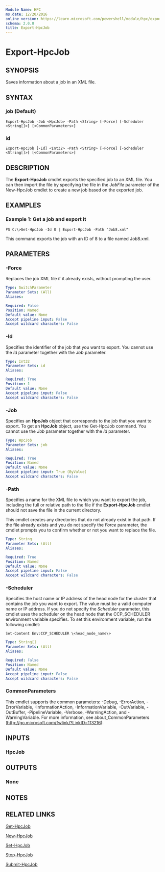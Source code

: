 ```yaml
---
Module Name: HPC
ms.date: 12/20/2016
online version: https://learn.microsoft.com/powershell/module/hpc/export-hpcjob?view=windowsserver2012r2-ps&wt.mc_id=ps-gethelp
schema: 2.0.0
title: Export-HpcJob
---
```


# Export-HpcJob

## SYNOPSIS
Saves information about a job in an XML file.

## SYNTAX

### job (Default)
```
Export-HpcJob -Job <HpcJob> -Path <String> [-Force] [-Scheduler <String[]>] [<CommonParameters>]
```

### id
```
Export-HpcJob [-Id] <Int32> -Path <String> [-Force] [-Scheduler <String[]>] [<CommonParameters>]
```

## DESCRIPTION
The **Export-HpcJob** cmdlet exports the specified job to an XML file.
You can then import the file by specifying the file in the *JobFile* parameter of the New-HpcJob cmdlet to create a new job based on the exported job.

## EXAMPLES

### Example 1: Get a job and export it
```
PS C:\>Get-HpcJob -Id 8 | Export-HpcJob -Path "Job8.xml"
```

This command exports the job with an ID of 8 to a file named Job8.xml.

## PARAMETERS

### -Force
Replaces the job XML file if it already exists, without prompting the user.

```yaml
Type: SwitchParameter
Parameter Sets: (All)
Aliases:

Required: False
Position: Named
Default value: None
Accept pipeline input: False
Accept wildcard characters: False
```

### -Id
Specifies the identifier of the job that you want to export.
You cannot use the *Id* parameter together with the *Job* parameter.

```yaml
Type: Int32
Parameter Sets: id
Aliases:

Required: True
Position: 1
Default value: None
Accept pipeline input: False
Accept wildcard characters: False
```

### -Job
Specifies an **HpcJob** object that corresponds to the job that you want to export.
To get an **HpcJob** object, use the Get-HpcJob command.
You cannot use the *Job* parameter together with the *Id* parameter.

```yaml
Type: HpcJob
Parameter Sets: job
Aliases:

Required: True
Position: Named
Default value: None
Accept pipeline input: True (ByValue)
Accept wildcard characters: False
```

### -Path
Specifies a name for the XML file to which you want to export the job, including the full or relative path to the file if the **Export-HpcJob** cmdlet should not save the file in the current directory.

This cmdlet creates any directories that do not already exist in that path.
If the file already exists and you do not specify the *Force* parameter, the cmdlet prompts you to confirm whether or not you want to replace the file.

```yaml
Type: String
Parameter Sets: (All)
Aliases:

Required: True
Position: Named
Default value: None
Accept pipeline input: False
Accept wildcard characters: False
```

### -Scheduler
Specifies the host name or IP address of the head node for the cluster that contains the job you want to export.
The value must be a valid computer name or IP address.
If you do not specify the *Scheduler* parameter, this cmdlet uses the scheduler on the head node that the CCP_SCHEDULER environment variable specifies.
To set this environment variable, run the following cmdlet:

`Set-Content Env:CCP_SCHEDULER \<head_node_name\>`

```yaml
Type: String[]
Parameter Sets: (All)
Aliases:

Required: False
Position: Named
Default value: None
Accept pipeline input: False
Accept wildcard characters: False
```

### CommonParameters
This cmdlet supports the common parameters: -Debug, -ErrorAction, -ErrorVariable, -InformationAction, -InformationVariable, -OutVariable, -OutBuffer, -PipelineVariable, -Verbose, -WarningAction, and -WarningVariable. For more information, see about_CommonParameters (http://go.microsoft.com/fwlink/?LinkID=113216).

## INPUTS

### HpcJob

## OUTPUTS

### None

## NOTES

## RELATED LINKS

[Get-HpcJob](./Get-HpcJob.md)

[New-HpcJob](./New-HpcJob.md)

[Set-HpcJob](./Set-HpcJob.md)

[Stop-HpcJob](./Stop-HpcJob.md)

[Submit-HpcJob](./Submit-HpcJob.md)
